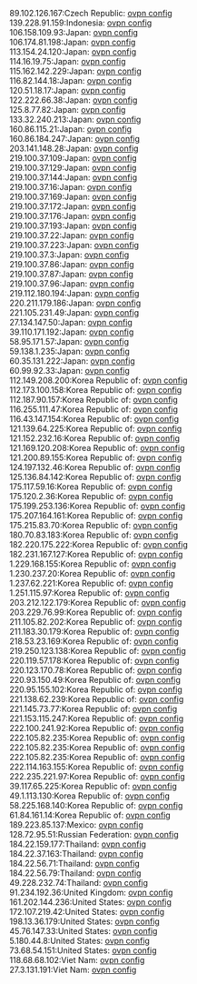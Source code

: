 89.102.126.167:Czech Republic: [ovpn config](vpn/89_102_126_167.ovpn)  
139.228.91.159:Indonesia: [ovpn config](vpn/139_228_91_159.ovpn)  
106.158.109.93:Japan: [ovpn config](vpn/106_158_109_93.ovpn)  
106.174.81.198:Japan: [ovpn config](vpn/106_174_81_198.ovpn)  
113.154.24.120:Japan: [ovpn config](vpn/113_154_24_120.ovpn)  
114.16.19.75:Japan: [ovpn config](vpn/114_16_19_75.ovpn)  
115.162.142.229:Japan: [ovpn config](vpn/115_162_142_229.ovpn)  
116.82.144.18:Japan: [ovpn config](vpn/116_82_144_18.ovpn)  
120.51.18.17:Japan: [ovpn config](vpn/120_51_18_17.ovpn)  
122.222.66.38:Japan: [ovpn config](vpn/122_222_66_38.ovpn)  
125.8.77.82:Japan: [ovpn config](vpn/125_8_77_82.ovpn)  
133.32.240.213:Japan: [ovpn config](vpn/133_32_240_213.ovpn)  
160.86.115.21:Japan: [ovpn config](vpn/160_86_115_21.ovpn)  
160.86.184.247:Japan: [ovpn config](vpn/160_86_184_247.ovpn)  
203.141.148.28:Japan: [ovpn config](vpn/203_141_148_28.ovpn)  
219.100.37.109:Japan: [ovpn config](vpn/219_100_37_109.ovpn)  
219.100.37.129:Japan: [ovpn config](vpn/219_100_37_129.ovpn)  
219.100.37.144:Japan: [ovpn config](vpn/219_100_37_144.ovpn)  
219.100.37.16:Japan: [ovpn config](vpn/219_100_37_16.ovpn)  
219.100.37.169:Japan: [ovpn config](vpn/219_100_37_169.ovpn)  
219.100.37.172:Japan: [ovpn config](vpn/219_100_37_172.ovpn)  
219.100.37.176:Japan: [ovpn config](vpn/219_100_37_176.ovpn)  
219.100.37.193:Japan: [ovpn config](vpn/219_100_37_193.ovpn)  
219.100.37.22:Japan: [ovpn config](vpn/219_100_37_22.ovpn)  
219.100.37.223:Japan: [ovpn config](vpn/219_100_37_223.ovpn)  
219.100.37.3:Japan: [ovpn config](vpn/219_100_37_3.ovpn)  
219.100.37.86:Japan: [ovpn config](vpn/219_100_37_86.ovpn)  
219.100.37.87:Japan: [ovpn config](vpn/219_100_37_87.ovpn)  
219.100.37.96:Japan: [ovpn config](vpn/219_100_37_96.ovpn)  
219.112.180.194:Japan: [ovpn config](vpn/219_112_180_194.ovpn)  
220.211.179.186:Japan: [ovpn config](vpn/220_211_179_186.ovpn)  
221.105.231.49:Japan: [ovpn config](vpn/221_105_231_49.ovpn)  
27.134.147.50:Japan: [ovpn config](vpn/27_134_147_50.ovpn)  
39.110.171.192:Japan: [ovpn config](vpn/39_110_171_192.ovpn)  
58.95.171.57:Japan: [ovpn config](vpn/58_95_171_57.ovpn)  
59.138.1.235:Japan: [ovpn config](vpn/59_138_1_235.ovpn)  
60.35.131.222:Japan: [ovpn config](vpn/60_35_131_222.ovpn)  
60.99.92.33:Japan: [ovpn config](vpn/60_99_92_33.ovpn)  
112.149.208.200:Korea Republic of: [ovpn config](vpn/112_149_208_200.ovpn)  
112.173.100.158:Korea Republic of: [ovpn config](vpn/112_173_100_158.ovpn)  
112.187.90.157:Korea Republic of: [ovpn config](vpn/112_187_90_157.ovpn)  
116.255.111.47:Korea Republic of: [ovpn config](vpn/116_255_111_47.ovpn)  
116.43.147.154:Korea Republic of: [ovpn config](vpn/116_43_147_154.ovpn)  
121.139.64.225:Korea Republic of: [ovpn config](vpn/121_139_64_225.ovpn)  
121.152.232.16:Korea Republic of: [ovpn config](vpn/121_152_232_16.ovpn)  
121.169.120.208:Korea Republic of: [ovpn config](vpn/121_169_120_208.ovpn)  
121.200.89.155:Korea Republic of: [ovpn config](vpn/121_200_89_155.ovpn)  
124.197.132.46:Korea Republic of: [ovpn config](vpn/124_197_132_46.ovpn)  
125.136.84.142:Korea Republic of: [ovpn config](vpn/125_136_84_142.ovpn)  
175.117.59.16:Korea Republic of: [ovpn config](vpn/175_117_59_16.ovpn)  
175.120.2.36:Korea Republic of: [ovpn config](vpn/175_120_2_36.ovpn)  
175.199.253.136:Korea Republic of: [ovpn config](vpn/175_199_253_136.ovpn)  
175.207.164.161:Korea Republic of: [ovpn config](vpn/175_207_164_161.ovpn)  
175.215.83.70:Korea Republic of: [ovpn config](vpn/175_215_83_70.ovpn)  
180.70.83.183:Korea Republic of: [ovpn config](vpn/180_70_83_183.ovpn)  
182.220.175.222:Korea Republic of: [ovpn config](vpn/182_220_175_222.ovpn)  
182.231.167.127:Korea Republic of: [ovpn config](vpn/182_231_167_127.ovpn)  
1.229.168.155:Korea Republic of: [ovpn config](vpn/1_229_168_155.ovpn)  
1.230.237.20:Korea Republic of: [ovpn config](vpn/1_230_237_20.ovpn)  
1.237.62.221:Korea Republic of: [ovpn config](vpn/1_237_62_221.ovpn)  
1.251.115.97:Korea Republic of: [ovpn config](vpn/1_251_115_97.ovpn)  
203.212.122.179:Korea Republic of: [ovpn config](vpn/203_212_122_179.ovpn)  
203.229.76.99:Korea Republic of: [ovpn config](vpn/203_229_76_99.ovpn)  
211.105.82.202:Korea Republic of: [ovpn config](vpn/211_105_82_202.ovpn)  
211.183.30.179:Korea Republic of: [ovpn config](vpn/211_183_30_179.ovpn)  
218.53.23.169:Korea Republic of: [ovpn config](vpn/218_53_23_169.ovpn)  
219.250.123.138:Korea Republic of: [ovpn config](vpn/219_250_123_138.ovpn)  
220.119.57.178:Korea Republic of: [ovpn config](vpn/220_119_57_178.ovpn)  
220.123.170.78:Korea Republic of: [ovpn config](vpn/220_123_170_78.ovpn)  
220.93.150.49:Korea Republic of: [ovpn config](vpn/220_93_150_49.ovpn)  
220.95.155.102:Korea Republic of: [ovpn config](vpn/220_95_155_102.ovpn)  
221.138.62.239:Korea Republic of: [ovpn config](vpn/221_138_62_239.ovpn)  
221.145.73.77:Korea Republic of: [ovpn config](vpn/221_145_73_77.ovpn)  
221.153.115.247:Korea Republic of: [ovpn config](vpn/221_153_115_247.ovpn)  
222.100.241.92:Korea Republic of: [ovpn config](vpn/222_100_241_92.ovpn)  
222.105.82.235:Korea Republic of: [ovpn config](vpn/222_105_82_235.ovpn)  
222.105.82.235:Korea Republic of: [ovpn config](vpn/222_105_82_235.ovpn)  
222.105.82.235:Korea Republic of: [ovpn config](vpn/222_105_82_235.ovpn)  
222.114.163.155:Korea Republic of: [ovpn config](vpn/222_114_163_155.ovpn)  
222.235.221.97:Korea Republic of: [ovpn config](vpn/222_235_221_97.ovpn)  
39.117.65.225:Korea Republic of: [ovpn config](vpn/39_117_65_225.ovpn)  
49.1.113.130:Korea Republic of: [ovpn config](vpn/49_1_113_130.ovpn)  
58.225.168.140:Korea Republic of: [ovpn config](vpn/58_225_168_140.ovpn)  
61.84.161.14:Korea Republic of: [ovpn config](vpn/61_84_161_14.ovpn)  
189.223.85.137:Mexico: [ovpn config](vpn/189_223_85_137.ovpn)  
128.72.95.51:Russian Federation: [ovpn config](vpn/128_72_95_51.ovpn)  
184.22.159.177:Thailand: [ovpn config](vpn/184_22_159_177.ovpn)  
184.22.37.163:Thailand: [ovpn config](vpn/184_22_37_163.ovpn)  
184.22.56.71:Thailand: [ovpn config](vpn/184_22_56_71.ovpn)  
184.22.56.79:Thailand: [ovpn config](vpn/184_22_56_79.ovpn)  
49.228.232.74:Thailand: [ovpn config](vpn/49_228_232_74.ovpn)  
91.234.192.36:United Kingdom: [ovpn config](vpn/91_234_192_36.ovpn)  
161.202.144.236:United States: [ovpn config](vpn/161_202_144_236.ovpn)  
172.107.219.42:United States: [ovpn config](vpn/172_107_219_42.ovpn)  
198.13.36.179:United States: [ovpn config](vpn/198_13_36_179.ovpn)  
45.76.147.33:United States: [ovpn config](vpn/45_76_147_33.ovpn)  
5.180.44.8:United States: [ovpn config](vpn/5_180_44_8.ovpn)  
73.68.54.151:United States: [ovpn config](vpn/73_68_54_151.ovpn)  
118.68.68.102:Viet Nam: [ovpn config](vpn/118_68_68_102.ovpn)  
27.3.131.191:Viet Nam: [ovpn config](vpn/27_3_131_191.ovpn)  
